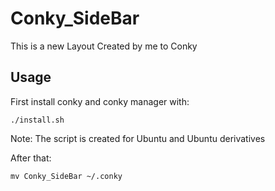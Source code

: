 # Conky_SideBar

This is a new Layout Created by me to Conky

## Usage

First install conky and conky manager with:
```
./install.sh 
```
Note: The script is created for Ubuntu and Ubuntu derivatives

After that:
```
mv Conky_SideBar ~/.conky
